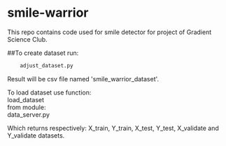 # smile-warrior
This repo contains code used for smile detector for project of Gradient Science Club.

##To create dataset run: 
```bash
    adjust_dataset.py 
```

Result will be csv file named 'smile_warrior_dataset'.

To load dataset use function:\
    load_dataset  
from module:\
    data_server.py
    
Which returns respectively: X_train, Y_train, X_test, Y_test, X_validate and Y_validate datasets. 
